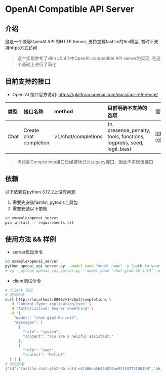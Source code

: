 # OpenAI Compatible API Server
## 介绍
这是一个兼容OpenAI API 的HTTP Server, 支持加载fastllm的flm模型, 暂时不支持https方式访问
> 这个实现参考了vllm v0.4.1 中OpenAI-compatible API server的实现, 在这个基础上进行了简化


## 目前支持的接口
* Open AI 接口官方说明: https://platform.openai.com/docs/api-reference/

| 类型 | 接口名称                | method              | 目前明确不支持的选项| 官方说明和样例                                                 |
| :--- | :--------------------- | :------------------ | :--------------------------------------------------------- |:--------------------------------------------------------- |
| Chat | Create chat completion | v1/chat/completions | (n, presence_penalty, tools, functions, logprobs, seed, logit_bias) | https://platform.openai.com/docs/api-reference/chat/create |


> 考虑到Completions接口已经被标记为Legacy接口，因此不实现该接口

## 依赖
以下依赖在python 3.12.2上没有问题
1. 需要先安装fastllm_pytools工具包
2. 需要安装以下依赖
```bash
cd example/openai_server
pip install -r requirements.txt
```

## 使用方法 && 样例
* server启动命令
```bash
cd example/openai_server
python openai_api_server.py --model_name "model_name" -p "path_to_your_flm_model"
# eg : python openai_api_server.py --model_name "chat-glm2-6b-int4" -p "./chatglm2-6b-int4.flm"
```

* client测试命令
```bash
# client 测试
# 测试命令
curl http://localhost:8080/v1/chat/completions \
  -H "Content-Type: application/json" \
  -H "Authorization: Bearer something" \
  -d '{
    "model": "chat-glm2-6b-int4",
    "messages": [
      {
        "role": "system",
        "content": "You are a helpful assistant."
      },
      {
        "role": "user",
        "content": "Hello!"
  }'] }
# 响应结果
{"id":"fastllm-chat-glm2-6b-int4-e4fd6bea564548f6ae95f6327218616d","object":"chat.completion","created":1715150460,"model":"chat-glm2-6b-int4","choices":[{"index":0,"message":{"role":"assistant","content":" Hello! How can I assist you today?"},"finish_reason":"stop"}],"usage":{"prompt_tokens":0,"total_tokens":0,"completion_tokens":0}}
```


